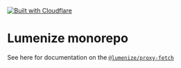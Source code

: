 [![Built with Cloudflare](https://workers.cloudflare.com/built-with-cloudflare.svg)](https://cloudflare.com)

# Lumenize monorepo

See here for documentation on the [`@lumenize/proxy-fetch`](https://lumenize.com/docs/proxy-fetch)
